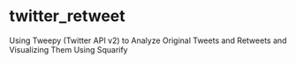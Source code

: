 # twitter_retweet
Using Tweepy (Twitter API v2) to Analyze Original Tweets and Retweets and Visualizing Them Using Squarify
